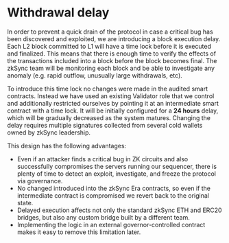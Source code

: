 # Withdrawal delay

In order to prevent a quick drain of the protocol in case a critical bug has been discovered and exploited, we are introducing a block execution delay. Each L2 block committed to L1 will have a time lock before it is executed and finalized. This means that there is enough time to verify the effects of the transactions included into a block before the block becomes final. The zkSync team will be monitoring each block and be able to investigate any anomaly (e.g. rapid outflow, unusually large withdrawals, etc).

To introduce this time lock no changes were made in the audited smart contracts. Instead we have used an existing Validator role that we control and additionally restricted ourselves by pointing it at an intermediate smart contract with a time lock. It will be initially configured for a **24 hours** delay, which will be gradually decreased as the system matures. Changing the delay requires multiple signatures collected from several cold wallets owned by zkSync leadership.

This design has the following advantages:

- Even if an attacker finds a critical bug in ZK circuits and also successfully compromises the servers running our sequencer, there is plenty of time to detect an exploit, investigate, and freeze the protocol via governance.
- No changed introduced into the zkSync Era contracts, so even if the intermediate contract is compromised we revert back to the original state.
- Delayed execution affects not only the standard zkSync ETH and ERC20 bridges, but also any custom bridge built by a different team.
- Implementing the logic in an external governor-controlled contract makes it easy to remove this limitation later.